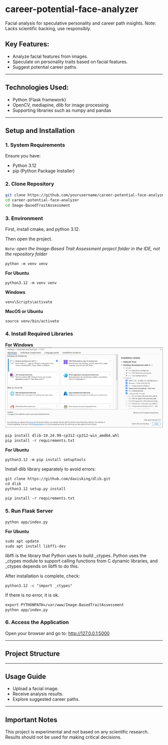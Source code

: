 # career-potential-face-analyzer
Facial analysis for speculative personality and career path insights. Note: Lacks scientific backing, use responsibly.

## Key Features:
- Analyze facial features from images.
- Speculate on personality traits based on facial features.
- Suggest potential career paths.

---

## Technologies Used:
- Python (Flask framework)
- OpenCV, mediapine, dlib for image processing
- Supporting libraries such as numpy and pandas

---

## Setup and Installation

### 1. System Requirements
Ensure you have:
- Python 3.12
- pip (Python Package Installer)

### 2. Clone Repository
```bash
git clone https://github.com/yourusername/career-potential-face-analyzer.git
cd career-potential-face-analyzer
cd Image-BasedTraitAssessment
```

### 3. Environment
First, install cmake, and python 3.12.

Then open the project.

*`Note`: open the Image-Based Trait Assessment project folder in the IDE, not the repository folder*
```
python -m venv venv
```

**For Ubuntu**
```
python3.12 -m venv venv
```

**Windows**
```
venv\Scripts\activate 
```

**MacOS or Ubuntu**
```
source venv/bin/activate
```


### 4. Install Required Libraries
**For Windows**
![Install Desktop Development with C++](images/buildtool.bmp)
```
pip install dlib-19.24.99-cp312-cp312-win_amd64.whl
pip install -r requirements.txt
```

**For Ubuntu**
```
python3.12 -m pip install setuptools
```
Install dlib library separately to avoid errors:
```
git clone https://github.com/davisking/dlib.git
cd dlib
python3.12 setup.py install
```
```
pip install -r requirements.txt
```

### 5. Run Flask Server
```
python app/index.py
```

**For Ubuntu**
```
sudo apt update
sudo apt install libffi-dev
```
libffi is the library that Python uses to build _ctypes. Python uses the _ctypes module to support calling functions from C dynamic libraries, and _ctypes depends on libffi to do this. 

After installation is complete, check:
```
python3.12 -c "import _ctypes"
```
If there is no error, it is ok.

```
export PYTHONPATH=/var/www/Image-BasedTraitAssessment
python app/index.py
```

### 6. Access the Application
Open your browser and go to: http://127.0.0.1:5000

---

## Project Structure

---

## Usage Guide

- Upload a facial image.
- Receive analysis results.
- Explore suggested career paths.

---

## Important Notes
This project is experimental and not based on any scientific research. Results should not be used for making critical decisions.

